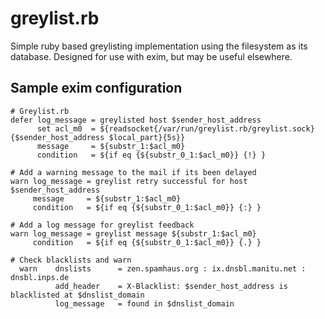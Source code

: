 greylist.rb
===========

Simple ruby based greylisting implementation using the filesystem as its database. Designed for use with exim, but may be useful elsewhere.

Sample exim configuration
-------------------------

```
# Greylist.rb
defer log_message = greylisted host $sender_host_address
      set acl_m0  = ${readsocket{/var/run/greylist.rb/greylist.sock}{$sender_host_address $local_part}{5s}}
      message     = ${substr_1:$acl_m0}
      condition   = ${if eq {${substr_0_1:$acl_m0}} {!} }

# Add a warning message to the mail if its been delayed
warn log_message = greylist retry successful for host $sender_host_address
     message     = ${substr_1:$acl_m0}
     condition   = ${if eq {${substr_0_1:$acl_m0}} {:} }

# Add a log message for greylist feedback
warn log_message = greylist message ${substr_1:$acl_m0}
     condition   = ${if eq {${substr_0_1:$acl_m0}} {.} }

# Check blacklists and warn
  warn    dnslists      = zen.spamhaus.org : ix.dnsbl.manitu.net : dnsbl.inps.de
          add_header    = X-Blacklist: $sender_host_address is blacklisted at $dnslist_domain
          log_message   = found in $dnslist_domain
```
